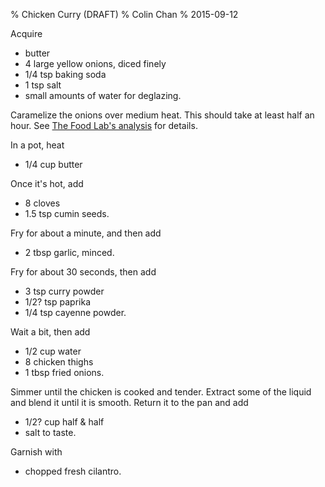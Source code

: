 % Chicken Curry (DRAFT)
% Colin Chan
% 2015-09-12

Acquire

* butter
* 4 large yellow onions, diced finely
* 1/4 tsp baking soda
* 1 tsp salt
* small amounts of water for deglazing.

Caramelize the onions over medium heat. This should take at least half an hour.
See [The Food Lab's analysis][1] for details.

In a pot, heat

* 1/4 cup butter

Once it's hot, add

* 8 cloves
* 1.5 tsp cumin seeds.

Fry for about a minute, and then add

* 2 tbsp garlic, minced.

Fry for about 30 seconds, then add

* 3 tsp curry powder
* 1/2? tsp paprika
* 1/4 tsp cayenne powder.

Wait a bit, then add

* 1/2 cup water
* 8 chicken thighs
* 1 tbsp fried onions.

Simmer until the chicken is cooked and tender. Extract some of the liquid and
blend it until it is smooth. Return it to the pan and add

* 1/2? cup half & half
* salt to taste.

Garnish with

* chopped fresh cilantro.

[1]: http://www.seriouseats.com/2011/01/the-food-lab-real-french-onion-dip-homemade-super-bowl-recipe.html
